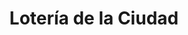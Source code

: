 ---
title: "Lotería de la Ciudad"
url: /ciudad-autonoma-de-buenos-aires/loteria-de-la-ciudad-avenida-avellaneda/
shop: Lotterie
---